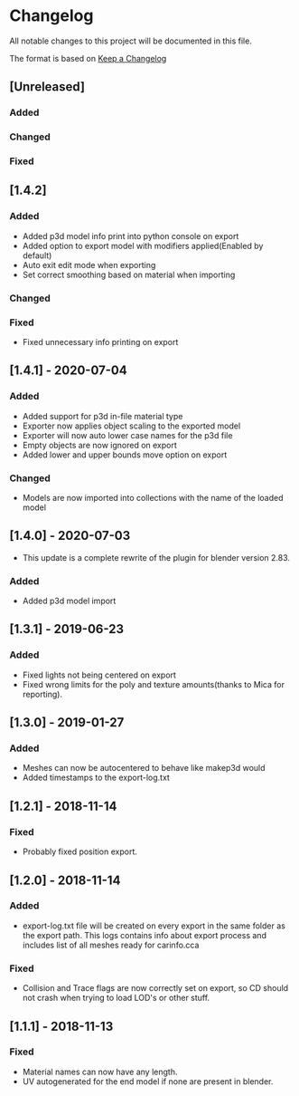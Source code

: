 # Changelog
All notable changes to this project will be documented in this file.

The format is based on [Keep a Changelog](http://keepachangelog.com/en/1.0.0/)

## [Unreleased]
### Added
### Changed
### Fixed

## [1.4.2]
### Added
- Added p3d model info print into python console on export
- Added option to export model with modifiers applied(Enabled by default)
- Auto exit edit mode when exporting
- Set correct smoothing based on material when importing
### Changed
### Fixed
- Fixed unnecessary info printing on export

## [1.4.1] - 2020-07-04
### Added
- Added support for p3d in-file material type
- Exporter now applies object scaling to the exported model
- Exporter will now auto lower case names for the p3d file
- Empty objects are now ignored on export
- Added lower and upper bounds move option on export
### Changed
- Models are now imported into collections with the name of the loaded model

## [1.4.0] - 2020-07-03
- This update is a complete rewrite of the plugin for blender version 2.83.
### Added
- Added p3d model import

## [1.3.1] - 2019-06-23
### Added
- Fixed lights not being centered on export
- Fixed wrong limits for the poly and texture amounts(thanks to Mica for reporting).

## [1.3.0] - 2019-01-27
### Added
- Meshes can now be autocentered to behave like makep3d would
- Added timestamps to the export-log.txt

## [1.2.1] - 2018-11-14
### Fixed
- Probably fixed position export.

## [1.2.0] - 2018-11-14
### Added
- export-log.txt file will be created on every export in the same folder as the export path. This logs contains info about export process and includes list of all meshes ready for carinfo.cca
### Fixed
- Collision and Trace flags are now correctly set on export, so CD should not crash when trying to load LOD's or other stuff.

## [1.1.1] - 2018-11-13
### Fixed
- Material names can now have any length.
- UV autogenerated for the end model if none are present in blender.
